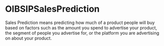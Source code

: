 # OIBSIPSalesPrediction
Sales Prediction means predicting how much of a product people will buy based on factors such as the amount you spend to advertise your product, the segment of people you advertise for, or the platform you are advertising on about your product. 
